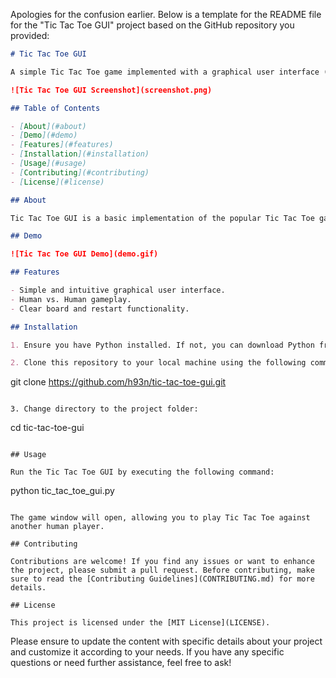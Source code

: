 Apologies for the confusion earlier. Below is a template for the README file for the "Tic Tac Toe GUI" project based on the GitHub repository you provided:

```markdown
# Tic Tac Toe GUI

A simple Tic Tac Toe game implemented with a graphical user interface (GUI) using Python and Tkinter.

![Tic Tac Toe GUI Screenshot](screenshot.png)

## Table of Contents

- [About](#about)
- [Demo](#demo)
- [Features](#features)
- [Installation](#installation)
- [Usage](#usage)
- [Contributing](#contributing)
- [License](#license)

## About

Tic Tac Toe GUI is a basic implementation of the popular Tic Tac Toe game designed to be played against another human player on a Tkinter-based graphical user interface. The project was developed as part of a learning exercise for Python and GUI programming.

## Demo

![Tic Tac Toe GUI Demo](demo.gif)

## Features

- Simple and intuitive graphical user interface.
- Human vs. Human gameplay.
- Clear board and restart functionality.

## Installation

1. Ensure you have Python installed. If not, you can download Python from the [official website](https://www.python.org/).

2. Clone this repository to your local machine using the following command:

   ```
   git clone https://github.com/h93n/tic-tac-toe-gui.git
   ```

3. Change directory to the project folder:

   ```
   cd tic-tac-toe-gui
   ```

## Usage

Run the Tic Tac Toe GUI by executing the following command:

```
python tic_tac_toe_gui.py
```

The game window will open, allowing you to play Tic Tac Toe against another human player.

## Contributing

Contributions are welcome! If you find any issues or want to enhance the project, please submit a pull request. Before contributing, make sure to read the [Contributing Guidelines](CONTRIBUTING.md) for more details.

## License

This project is licensed under the [MIT License](LICENSE).
```

Please ensure to update the content with specific details about your project and customize it according to your needs. If you have any specific questions or need further assistance, feel free to ask!
